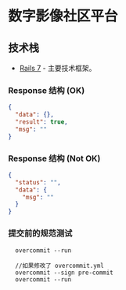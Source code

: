 # 数字影像社区平台

## 技术栈

- [Rails 7](https://rubyonrails.org/) - 主要技术框架。

### Response 结构 (OK)

```json
{
  "data": {},
  "result": true,
  "msg": ""
}
```

### Response 结构 (Not OK)

```json
{
  "status": "",
  "data": {
    "msg": ""
  }
}
```

### 提交前的规范测试
```shell
  overcommit --run

  //如果修改了 overcommit.yml
  overcommit --sign pre-commit
  overcommit --run
```